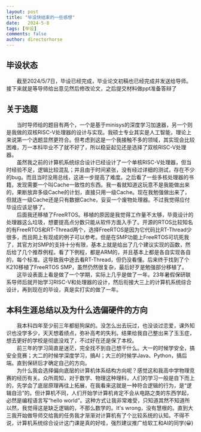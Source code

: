 ```yaml
---
layout: post
title: "毕设快结束的一些感想"
date:   2024-5-8
tags: [毕设]
comments: false
author: directorhorse
---
```

## 毕设状态
&emsp;&emsp;截至2024/5/7日，毕设已经完成，毕业论文初稿也已经完成并发送给导师。接下来就是等导师给出意见然后修改论文，之后提交材料做ppt准备答辩了
## 关于选题
&emsp;&emsp;当时导师给的题目有两个，一个是基于minisys的深度学习加速器，另一个则是我做的双核RISC-V处理器的设计与实现。我硕士专业其实是人工智能，理论上来说第一个选题显然更符合。但考虑到这是一个我接触不多的领域，其实现会比较困难，万一本科毕业不了就不好了，所以稳妥起见还是选择了双核RISC-V处理器。\
&emsp;&emsp;虽然我之前的计算机系统综合设计已经设计了一个单核RISC-V处理器，但当时经验不足，逻辑比较混乱；并且由于时间紧张，没有经过详细的测试，存在不少的bug。而且当时没用总线，这进一步提高了难度。之后看了一些多核处理器的书籍，发现需要一个叫Cache一致性的东西。我一看就知道这玩意不是我能做出来的，果断放弃多级Cache的计划，直接只用一级Cache。现在我勉强做出来了，但就连一级Cache还是只有数据Cache，妥妥一个废物处理器。不过我觉得应付毕设应该足够了。\
&emsp;&emsp;后面我还移植了FreeRTOS。移植的原因是我觉得工作量不太够，毕竟设计的处理器这么垃圾，想要提高点分数只能从软件方面入手了。开源的RTOS比较知名的有FreeRTOS和RT-Thread两个，选择FreeRTOS是因为它代码比RT-Thread少很多，而且网上有现成的例子可以参考。但是在SMP功能上FreeRTOS可坑死我了，其官方对SMP的支持十分有限，基本上就是给出了几个建议实现的函数，然后给了几个推荐例程。看了下例程，都是ARM的，并且基本上都是各自实现各自的，每个标准。这导致我中途去看RT-Thread，但仍没看懂。后来终于找到了个K210移植了FreeRTOS SMP，虽然仍然很复杂，最后好歹是勉强部分移植了。\
&emsp;&emsp;这毕设表面上看是做了一个学期，实际上几乎是做了一年。23年暑假保研联系导师后就开始学习RISC-V和处理器的设计，然后衔接大三上的计算机系统综合设计，再到现在的毕设，真是实打实的做了一年。
## 本科生涯总结以及为什么选偏硬件的方向
&emsp;&emsp;我本科四年至少前三年都挺狗屎的。没怎么出去玩过，也没谈过恋爱，课外知识也没学多少，天天想着绩点，弥补高考的失利。结果给我自己整出来了玉玉症，想去更好的学校是彻底没戏了，不过好在还是保了本校。\
&emsp;&emsp;前三年的学习简直是迷茫，完全找不到自己想干什么。大一的时候学安全，搞安全竞赛；大二的时候学深度学习，搞AI；大三的时候学Java、Python，搞后端。直到保研后才确定自己的方向。\
&emsp;&emsp;为什么我会选择偏向底层的计算机体系结构方向呢？感觉这和我高中学物理竞赛的经历有关。众所周知，对于数学、物理这种理科，人们的学习一般是自下而上的，先学会了底层原理再往上拓展，在我看来这就是一种符合逻辑的行为，是“逻辑自洽”的。但计算机不同，人们开始学计算机肯定不会从电路之类的东西学起，必然是编程语言写“hello world”。这种方式让我非常难受，只知道其然不知道所以然，我觉得这是缺乏逻辑的，不那么数学的。It's wrong，没有慧根的。直到大三我开始做导师交给我的任务我才渐渐对计算机有了个比较系统的认知。不得不说，计算机系统综合设计这门课是真的好哇，强烈建议推广给软工和AI的同学(😀)